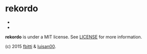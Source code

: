 # rekordo
-
-

<p><strong>rekordo</strong> is under a MIT license.
See <a href="https://github.com/luisan00/rekordo/blob/master/LICENSE">LICENSE</a> for more information.</p>
<p>(c) 2015 <a href="https://github.com/fbitti">fbitti</a> & <a href="https://github.com/luisan00">luisan00</a>.</p>
